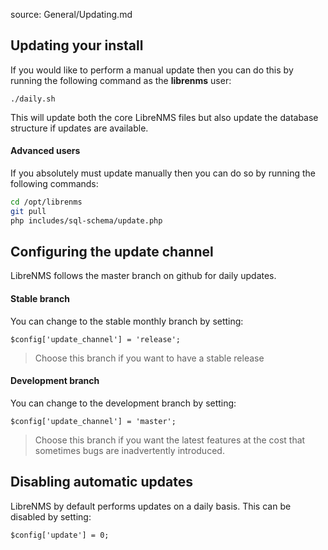 source: General/Updating.md
## Updating your install ##

If you would like to perform a manual update
then you can do this by running the following command as the **librenms** user:

`./daily.sh`

This will update both the core LibreNMS files but also update the database
structure if updates are available.

#### Advanced users
If you absolutely must update manually then you can do so by running the following commands:
```bash
cd /opt/librenms
git pull
php includes/sql-schema/update.php
```

## Configuring the update channel ##
LibreNMS follows the master branch on github for daily updates.

#### Stable branch
You can change to the stable monthly branch by setting:

`$config['update_channel'] = 'release';`

> Choose this branch if you want to have a stable release 

#### Development branch
You can change to the development branch by setting:

`$config['update_channel'] = 'master';`

> Choose this branch if you want the latest features at the cost that sometimes bugs are inadvertently introduced. 

## Disabling automatic updates ##
LibreNMS by default performs updates on a daily basis. This can be disabled by setting:

`$config['update'] = 0;`
